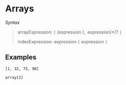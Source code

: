 # Arrays

*Syntax*
> arrayExpression: `[` (expression (`,` expression)*)? `]`
>
> indexExpression: expression `[` expression `]`

## Examples

```
[1, 32, 75, 98]
```

```
array[2]
```
